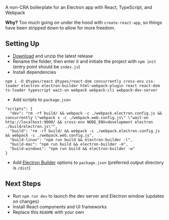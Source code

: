 A non-CRA boilerplate for an Electron app with React, TypeScript, and Webpack

**Why?** Too much going on under the hood with `create-react-app`, so things have been stripped down to allow for more freedom.

## Setting Up
* [Download](https://github.com/slashinfty/nocra-electron-ts/archive/refs/heads/main.zip) and unzip the latest release
* Rename the folder, then enter it and initiate the project with `npm init` (entry point should be `index.js`)
* Install dependencies

```
npm i -D @types/react @types/react-dom concurrently cross-env css-loader electron electron-builder html-webpack-plugin react react-dom ts-loader typescript wait-on webpack webpack-cli webpack-dev-server
```

* Add scripts to `package.json`

```
"scripts": {
  "dev": "rm -rf build/ && webpack -c ./webpack.electron.config.js && concurrently \"webpack s -c ./webpack.web.config.js\" \"wait-on http://localhost:9000/ && cross-env NODE_ENV=development electron ./build/electron.js\"",
  "build": "rm -rf build/ && webpack -c ./webpack.electron.config.js && webpack -c ./webpack.web.config.js",
  "build-linux": "npm run build && electron-builder -l",
  "build-mac": "npm run build && electron-builder -m",
  "build-windows": "npm run build && electron-builder -w"
}
```

* Add [Electron Builder](https://www.electron.build/configuration/configuration#configuration) options to `package.json` (preferred output directory is `/dist`)

## Next Steps
* Run `npm run dev` to launch the dev server and Electron window (updates on changes)
* Install React components and UI frameworks
* Replace this `README` with your own